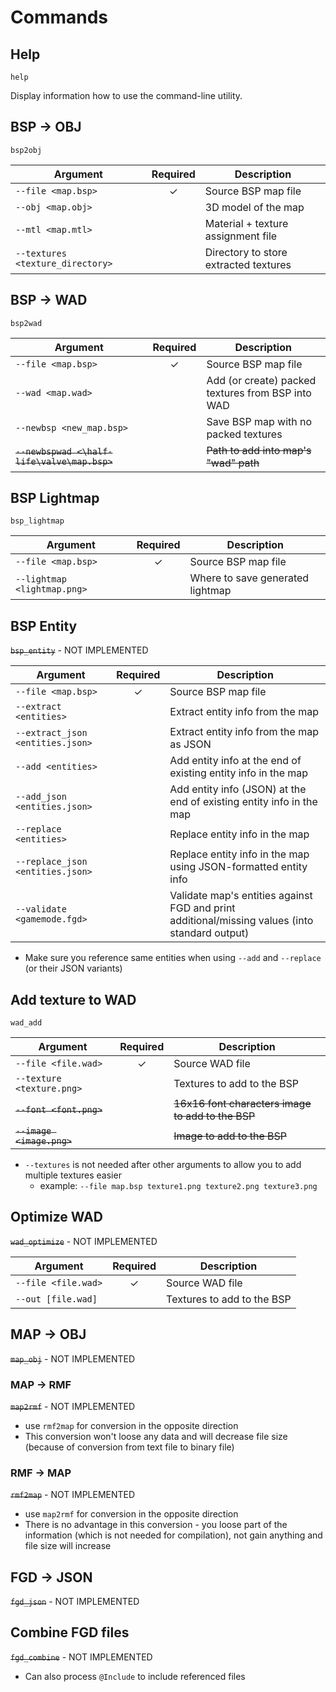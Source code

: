# Commands

## Help
`help`

Display information how to use the command-line utility.

## BSP -> OBJ
`bsp2obj`

| Argument                         | Required | Description                           |
|----------------------------------|:--------:|---------------------------------------|
| `--file <map.bsp>`               |    ✓     | Source BSP map file                   |
| `--obj <map.obj>`                |          | 3D model of the map                   |
| `--mtl <map.mtl>`                |          | Material + texture assignment file    |
| `--textures <texture_directory>` |          | Directory to store extracted textures |

## BSP -> WAD
`bsp2wad`

| Argument                                     | Required | Description                                       |
|----------------------------------------------|:--------:|---------------------------------------------------|
| `--file <map.bsp>`                           |    ✓     | Source BSP map file                               |
| `--wad <map.wad>`                            |          | Add (or create) packed textures from BSP into WAD |
| `--newbsp <new_map.bsp>`                     |          | Save BSP map with no packed textures              |
| ~~`--newbspwad <\half-life\valve\map.bsp>`~~ |          | ~~Path to add into map's "wad" path~~             |

## BSP Lightmap
`bsp_lightmap`

| Argument                    | Required | Description                      |
|-----------------------------|:--------:|----------------------------------|
| `--file <map.bsp>`          |    ✓     | Source BSP map file              |
| `--lightmap <lightmap.png>` |          | Where to save generated lightmap |

## BSP Entity
~~`bsp_entity`~~ - NOT IMPLEMENTED

| Argument                         | Required | Description                                                                                    |
|----------------------------------|:--------:|------------------------------------------------------------------------------------------------|
| `--file <map.bsp>`               |    ✓     | Source BSP map file                                                                            |
| `--extract <entities>`           |          | Extract entity info from the map                                                               |
| `--extract_json <entities.json>` |          | Extract entity info from the map as JSON                                                       |
| `--add <entities>`               |          | Add entity info at the end of existing entity info in the map                                  |
| `--add_json <entities.json>`     |          | Add entity info (JSON) at the end of existing entity info in the map                           |
| `--replace <entities>`           |          | Replace entity info in the map                                                                 |
| `--replace_json <entities.json>` |          | Replace entity info in the map using JSON-formatted entity info                                |
| `--validate <gamemode.fgd>`      |          | Validate map's entities against FGD and print additional/missing values (into standard output) |

- Make sure you reference same entities when using `--add` and `--replace` (or their JSON variants)

## Add texture to WAD
`wad_add`

| Argument                  | Required | Description                                       |
|---------------------------|:--------:|---------------------------------------------------|
| `--file <file.wad>`       |    ✓     | Source WAD file                                   |
| `--texture <texture.png>` |          | Textures to add to the BSP                        |
| ~~`--font <font.png>`~~   |          | ~~16x16 font characters image to add to the BSP~~ |
| ~~`--image <image.png>`~~ |          | ~~Image to add to the BSP~~                       |

- `--textures` is not needed after other arguments to allow you to add multiple textures easier
    - example: `--file map.bsp texture1.png texture2.png texture3.png`

## Optimize WAD
~~`wad_optimize`~~ - NOT IMPLEMENTED

| Argument            | Required | Description                                       |
|---------------------|:--------:|---------------------------------------------------|
| `--file <file.wad>` |    ✓     | Source WAD file                                   |
| `--out [file.wad]`  |          | Textures to add to the BSP                        |

## MAP -> OBJ
~~`map_obj`~~ - NOT IMPLEMENTED

### MAP -> RMF
~~`map2rmf`~~ - NOT IMPLEMENTED

- use `rmf2map` for conversion in the opposite direction
- This conversion won't loose any data and will decrease file size (because of conversion from text file to binary file)

### RMF -> MAP
~~`rmf2map`~~ - NOT IMPLEMENTED

- use `map2rmf` for conversion in the opposite direction
- There is no advantage in this conversion - you loose part of the information (which is not needed for compilation), not gain anything and file size will increase 

## FGD -> JSON
~~`fgd_json`~~ - NOT IMPLEMENTED

## Combine FGD files
~~`fgd_combine`~~ - NOT IMPLEMENTED

- Can also process `@Include` to include referenced files
